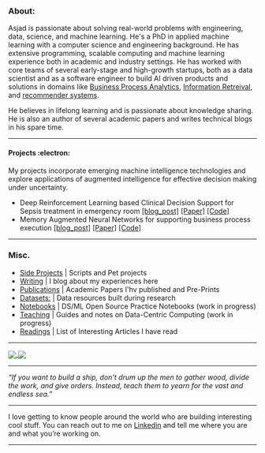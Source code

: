

###  About:

Asjad is passionate about solving real-world problems with engineering, data, science, and machine learning. He's a PhD in applied machine learning with a computer science and engineering background. He has extensive programming, scalable computing and machine learning experience both in academic and industry settings. He has worked with core teams of several early-stage and high-growth startups, both as a data scientist and as a software engineer to build AI driven products and solutions in domains like [Business Process Analytics](https://blog.asjadk.com/deepprocess/), [Information Retreival](https://blog.asjadk.com/semantic_search/), and [recommender systems](https://blog.asjadk.com/music/).

He believes in lifelong learning and is passionate about knowledge sharing. He is also an author of several academic papers and writes technical blogs in his spare time.

----


#### Projects  :electron:	

My projects incorporate emerging machine intelligence technologies and explore applications of augmented intelligence for effective decision making under uncertainty.

- Deep Reinforcement Learning based Clinical Decision Support for Sepsis treatment in emergency room  [[blog_post]](https://blog.asjadk.com/decision_support/) [[Paper]](https://link.springer.com/chapter/10.1007/978-3-030-91431-8_2) [[Code]](https://github.com/asjad99/MIMIC_RL_COACH)
- Memory Augmented Neural Networks for supporting business process execution [[blog_post]](https://blog.asjadk.com/deepprocess/) [[Paper]](https://link.springer.com/chapter/10.1007/978-3-030-91431-8_2) [[Code]](https://github.com/asjad99/DeepProcess)


----


### Misc.

- [Side Projects](https://github.com/asjad99/software_directory/edit/main/README.md)  | Scripts and Pet projects 
- [Writing](https://blog.asjadk.com/main-content/) |  I blog about my experiences here 
- [Publications](https://scholar.google.com.au/citations?user=3dLAqxwAAAAJ&hl=en&oi=sra) | Academic Papers I'hv published and Pre-Prints
- [Datasets:](https://www.kaggle.com/asjad99) | Data resources built during research
- [Notebooks](https://github.com/asjad99/Machine-Learning-GYM) | DS/ML Open Source Practice Notebooks  (work in progress) 
- [Teaching](https://github.com/asjad99/knowledge_base) | Guides and notes on Data-Centric Computing (work in progress)  
- [Readings](https://github.com/asjad99/general_readings) | List of Interesting Articles I have read 

----

<a href="">
  <img align="center" src="https://github-readme-stats.vercel.app/api/top-langs/?username=asjad99&langs_count=7&layout=compact" />
</a>
<a href="">
  <img align="center" src="https://github-readme-streak-stats.herokuapp.com/?user=asjad99&theme=blue-green" />
</a>

-----------


*“If you want to build a ship, don't drum up the men to gather wood, divide the work, and give orders. Instead, teach them to yearn for the vast and endless sea.”*

-----------

I love getting to know people around the world who are building interesting cool stuff. You can reach out to me on [Linkedin](https://www.linkedin.com/in/asjad/) and tell me where you are and what you’re working on. 

--------


<!---
 Systems Programming Rust (OS + databases)

Databases, 
http://www.gotw.ca/publications/concurrency-ddj.htm
https://news.ycombinator.com/item?id=27647079
-->


<!-- Moonshots: 
https://github.com/ossu/computer-science#readme
Human-level concept learning through probabilistic program induction
Going deep into langauge, reinforcement learning 

<!-- 
https://www.cs.cornell.edu/jeh/book.pdf
https://web.stanford.edu/class/cs168/index.html
- BDI systems 

<!--unity ant simulation
https://www.youtube.com/watch?v=X-iSQQgOd1A

<!-- inspiration: 
https://paperswithcode.com/sota
also see data products and newsletters: 
<!-- 
-



"A person often meets his destiny on the road he took to avoid it."

--->





